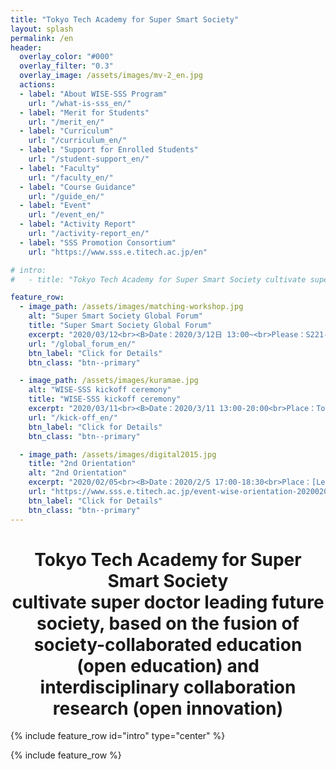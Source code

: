 ```yaml
---
title: "Tokyo Tech Academy for Super Smart Society"
layout: splash
permalink: /en
header:
  overlay_color: "#000"
  overlay_filter: "0.3"
  overlay_image: /assets/images/mv-2_en.jpg
  actions:
  - label: "About WISE-SSS Program"
    url: "/what-is-sss_en/"
  - label: "Merit for Students"
    url: "/merit_en/"
  - label: "Curriculum"
    url: "/curriculum_en/"
  - label: "Support for Enrolled Students"
    url: "/student-support_en/"
  - label: "Faculty"
    url: "/faculty_en/"
  - label: "Course Guidance"
    url: "/guide_en/"
  - label: "Event"
    url: "/event_en/"
  - label: "Activity Report"
    url: "/activity-report_en/"
  - label: "SSS Promotion Consortium"
    url: "https://www.sss.e.titech.ac.jp/en"

# intro:
#   - title: "Tokyo Tech Academy for Super Smart Society cultivate super doctor leading future society, based on the fusion of society-collaborated education (open education) and interdisciplinary collaboration reseach (open innovation)"

feature_row:
  - image_path: /assets/images/matching-workshop.jpg
    alt: "Super Smart Society Global Forum"
    title: "Super Smart Society Global Forum"
    excerpt: "2020/03/12<br><B>Date：2020/3/12日 13:00~<br>Please：S221-224, Ookayama Campus, TokyoTech</B><br>A symposium with invited talks from the overseas advisors of WISE-SSS program is organized by SSS promotion consortium."
    url: "/global_forum_en/"
    btn_label: "Click for Details"
    btn_class: "btn--primary"

  - image_path: /assets/images/kuramae.jpg
    alt: "WISE-SSS kickoff ceremony"
    title: "WISE-SSS kickoff ceremony"
    excerpt: "2020/03/11<br><B>Date：2020/3/11 13:00-20:00<br>Place：Tokyo Tech Front <br>Ookayama Campus, Tokyo Tech</B><br> We will cultivate society-leading super-skill PhD holders capable of fusing cutting-edge quantum science and technologies in both cyber and physical space. The consortium officials and special advisors have been invited to hold the kick-off ceremony for the Tokyo Tech Academy for the Super Smart Society at the above date and time. Please join us. "
    url: "/kick-off_en/"
    btn_label: "Click for Details"
    btn_class: "btn--primary"

  - image_path: /assets/images/digital2015.jpg
    title: "2nd Orientation"
    alt: "2nd Orientation"
    excerpt: "2020/02/05<br><B>Date：2020/2/5 17:00-18:30<br>Place：[Lecture Theater](http://www.mono.titech.ac.jp/~kokusai/TLT.html) W531<br> Ookayama Campus, Tokyo Tech</B><br>The curriculum is scheduled to start in FY2020. The 2nd Orientation will be held with more information for guiding students who plan to join the program."
    url: "https://www.sss.e.titech.ac.jp/event-wise-orientation-20200205/"
    btn_label: "Click for Details"
    btn_class: "btn--primary"
---
```


<div style="text-align:center"><h1>
Tokyo Tech Academy for Super Smart Society<br>
cultivate super doctor leading future society, based on the fusion of society-collaborated education (open education) and interdisciplinary collaboration research (open innovation)
</h1></div>

 {% include feature_row id="intro" type="center" %}

{% include feature_row %}
